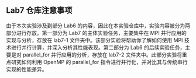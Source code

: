 ## Lab7 仓库注意事项

由于本次实验涉及到部分 Lab6 的内容，因此在本实验仓库中，实验内容被分为两部分进行存放。第一部分为 Lab7 的主体实验任务，主要集中在 MPI 并行应用的实现与分析，存放在 lab7-1 文件夹中。该部分实验将帮助你了解如何使用 MPI 技术进行并行计算，并深入分析其性能表现。第二部分为 Lab6 的后续实验任务，主要是对 parallel_for 并行应用的分析，存放在 lab7-2 文件夹中。此部分实验将重点研究如何利用 OpenMP 的 parallel_for 指令进行并行化，并对比其与传统串行实现的性能差异。
